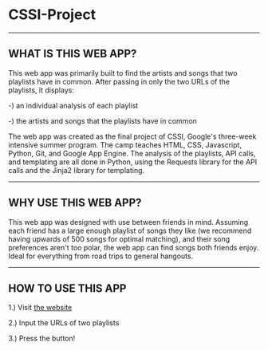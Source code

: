 # CSSI-Project
--------------------------------------------------------------------------------
WHAT IS THIS WEB APP?
--------------------------------------------------------------------------------
This web app was primarily built to find the artists and songs that two playlists
have in common. After passing in only the two URLs of the playlists, it displays:

-) an individual analysis of each playlist

-) the artists and songs that the playlists have in common

The web app was created as the final project of CSSI, Google's three-week intensive
summer program. The camp teaches HTML, CSS, Javascript, Python, Git, and Google
App Engine. The analysis of the playlists, API calls, and templating are all done 
in Python, using the Requests library for the API calls and the 
Jinja2 library for templating.

--------------------------------------------------------------------------------
WHY USE THIS WEB APP?
--------------------------------------------------------------------------------
This web app was designed with use between friends in mind. Assuming each friend
has a large enough playlist of songs they like (we recommend having upwards of 500 songs for optimal
matching), and their song preferences aren't too polar, the web app can find songs
both friends enjoy. Ideal for everything from road trips to general hangouts.

--------------------------------------------------------------------------------
HOW TO USE THIS APP
--------------------------------------------------------------------------------
1.) Visit [the website](https://spotify-intersection.appspot.com/ "we promise it's super cool!")

2.) Input the URLs of two playlists

3.) Press the button!

